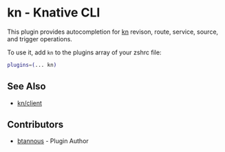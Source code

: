 # kn - Knative CLI

This plugin provides autocompletion for [kn](https://knative.dev/docs/install/install-kn/) revison, route, service, source, and trigger operations.

To use it, add `kn` to the plugins array of your zshrc file:

```bash
plugins=(... kn)
```

## See Also

+ [kn/client](https://github.com/knative/client)

## Contributors

+ [btannous](https://github.com/btannous) - Plugin Author
